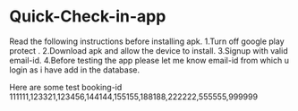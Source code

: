 # Quick-Check-in-app
Read the following instructions before installing apk.
  1.Turn off google play protect .
  2.Download apk and allow the device to install.
  3.Signup with valid email-id.
  4.Before testing the app please let me know email-id from which u login as i have add  in the database.

Here are some test booking-id 111111,123321,123456,144144,155155,188188,222222,555555,999999

